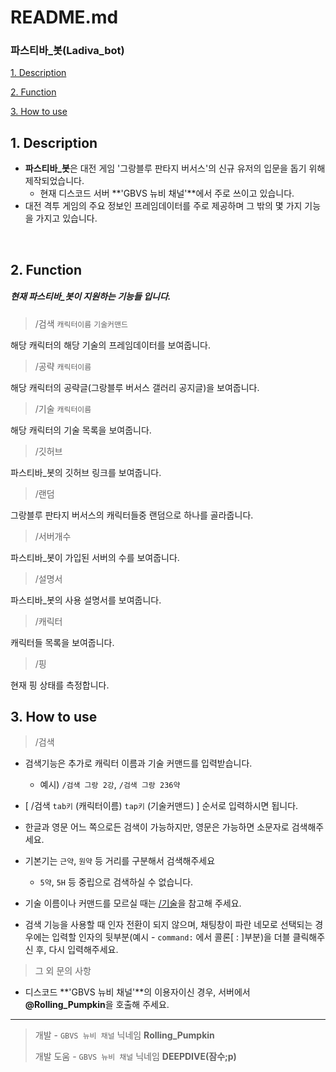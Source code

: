 # README.md

### 파스티바_봇(Ladiva_bot)

[1. Description](#1.-description)

[2. Function](#2.-function)

[3. How to use](#3.-how-to-use)



## 1. Description

- **파스티바_봇**은 대전 게임 '그랑블루 판타지 버서스'의 신규 유저의 입문을 돕기 위해 제작되었습니다.
  - 현재 디스코드 서버 **'GBVS 뉴비 채널'**에서 주로 쓰이고 있습니다.
- 대전 격투 게임의 주요 정보인 프레임데이터를 주로 제공하며 그 밖의 몇 가지 기능을 가지고 있습니다.

​    

## 2. Function

##### 현재 파스티바_봇이 지원하는 기능들 입니다.

>  /검색 `캐릭터이름` `기술커맨드`

해당 캐릭터의 해당 기술의 프레임데이터를 보여줍니다.

> /공략 `캐릭터이름`

해당 캐릭터의 공략글(그랑블루 버서스 갤러리 공지글)을 보여줍니다.

> /기술 `캐릭터이름`

해당 캐릭터의 기술 목록을 보여줍니다.

> /깃허브

파스티바_봇의 깃허브 링크를 보여줍니다.

> /랜덤

그랑블루 판타지 버서스의 캐릭터들중 랜덤으로 하나를 골라줍니다.

> /서버개수

파스티바_봇이 가입된 서버의 수를 보여줍니다.

> /설명서

파스티바_봇의 사용 설명서를 보여줍니다.

> /캐릭터

캐릭터들 목록을 보여줍니다.

> /핑

현재 핑 상태를 측정합니다.



## 3. How to use

> /검색

- 검색기능은 추가로 캐릭터 이름과 기술 커맨드를 입력받습니다.
  - 예시) `/검색 그랑 2강`, `/검색 그랑 236약`

- [ /검색 `tab키` (캐릭터이름) `tap키` (기술커맨드) ] 순서로 입력하시면 됩니다.
- 한글과 영문 어느 쪽으로든 검색이 가능하지만, 영문은 가능하면 소문자로 검색해주세요.
- 기본기는 `근약`, `원약` 등 거리를 구분해서 검색해주세요
  - `5약`, `5H` 등 중립으로 검색하실 수 없습니다.

- 기술 이름이나 커맨드를 모르실 때는 [/기술](#2.-function)을 참고해 주세요.
- 검색 기능을 사용할 때 인자 전환이 되지 않으며, 채팅창이 파란 네모로 선택되는 경우에는 입력할 인자의 뒷부분(예시 - `command:` 에서 콜론[ : ]부분)을 더블 클릭해주신 후, 다시 입력해주세요.

> 그 외 문의 사항

- 디스코드 **'GBVS 뉴비 채널'**의 이용자이신 경우, 서버에서 **@Rolling_Pumpkin**을 호출해 주세요.



---

> 개발 - `GBVS 뉴비 채널` 닉네임 **Rolling_Pumpkin**
>
> 개발 도움 - `GBVS 뉴비 채널` 닉네임 **DEEPDIVE(잠수;p)**


